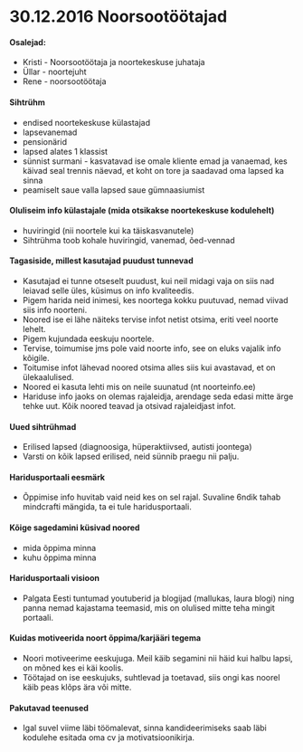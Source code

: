 # 30.12.2016 Noorsootöötajad

#### Osalejad:

* Kristi - Noorsootöötaja ja noortekeskuse juhataja
* Üllar - noortejuht
* Rene - noorsootöötaja

#### Sihtrühm
* endised noortekeskuse külastajad
* lapsevanemad
* pensionärid
* lapsed alates 1 klassist
* sünnist surmani - kasvatavad ise omale kliente emad ja vanaemad, kes käivad seal trennis näevad, et koht on tore ja saadavad oma lapsed ka sinna
* peamiselt saue valla lapsed saue gümnaasiumist

#### Oluliseim info külastajale (mida otsikakse noortekeskuse kodulehelt)
* huviringid (nii noortele kui ka täiskasvanutele)
* Sihtrühma toob kohale huviringid, vanemad, õed-vennad

#### Tagasiside, millest kasutajad puudust tunnevad
* Kasutajad ei tunne otseselt puudust, kui neil midagi vaja on siis nad leiavad selle üles, küsimus on info kvaliteedis.
* Pigem harida neid inimesi, kes noortega kokku puutuvad, nemad viivad siis info noorteni. 
* Noored ise ei lähe näiteks tervise infot netist otsima, eriti veel noorte lehelt.
* Pigem kujundada eeskuju noortele.
* Tervise, toimumise jms pole vaid noorte info, see on eluks vajalik info kõigile.
* Toitumise infot lähevad noored otsima alles siis kui avastavad, et on ülekaalulised.
* Noored ei kasuta lehti mis on neile suunatud (nt noorteinfo.ee)
* Hariduse info jaoks on olemas rajaleidja, arendage seda edasi mitte ärge tehke uut. Kõik noored teavad ja otsivad rajaleidjast infot.

#### Uued sihtrühmad
* Erilised lapsed (diagnoosiga, hüperaktiivsed, autisti joontega)
* Varsti on kõik lapsed erilised, neid sünnib praegu nii palju.

#### Haridusportaali eesmärk 
* Õppimise info huvitab vaid neid kes on sel rajal. Suvaline 6ndik tahab mindcrafti mängida, ta ei tule haridusportaali.

#### Kõige sagedamini küsivad noored
* mida õppima minna
* kuhu õppima minna

#### Haridusportaali visioon
* Palgata Eesti tuntumad youtuberid ja blogijad (mallukas, laura blogi) ning panna nemad kajastama teemasid, mis on olulised mitte teha mingit portaali.

#### Kuidas motiveerida noort õppima/karjääri tegema
* Noori motiveerime eeskujuga. Meil käib segamini nii häid kui halbu lapsi, on mõned kes ei käi koolis. 
* Töötajad on ise eeskujuks, suhtlevad ja toetavad, siis ongi kas noorel käib peas klõps ära või mitte. 

#### Pakutavad teenused
* Igal suvel viime läbi töömalevat, sinna kandideerimiseks saab läbi kodulehe esitada oma cv ja motivatsioonikirja.




